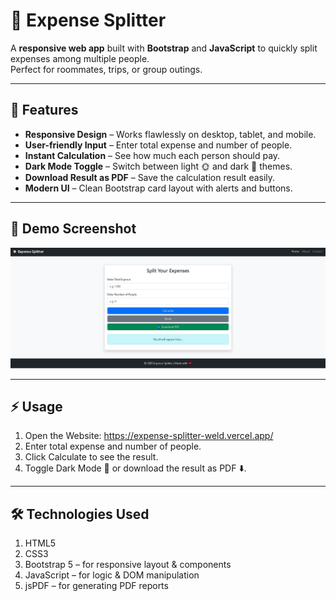 # 💸 Expense Splitter

A **responsive web app** built with **Bootstrap** and **JavaScript** to quickly split expenses among multiple people.  
Perfect for roommates, trips, or group outings.

---

## 🚀 Features

- **Responsive Design** – Works flawlessly on desktop, tablet, and mobile.  
- **User-friendly Input** – Enter total expense and number of people.  
- **Instant Calculation** – See how much each person should pay.  
- **Dark Mode Toggle** – Switch between light 🌞 and dark 🌙 themes.  
- **Download Result as PDF** – Save the calculation result easily.  
- **Modern UI** – Clean Bootstrap card layout with alerts and buttons.  

---

## 📸 Demo Screenshot

![Demo Screenshot](screenshot.jpg)  

---

## ⚡ Usage
1) Open the Website: https://expense-splitter-weld.vercel.app/
2) Enter total expense and number of people.
3) Click Calculate to see the result.
4) Toggle Dark Mode 🌙 or download the result as PDF ⬇️.

---

## 🛠 Technologies Used
1) HTML5
2) CSS3
3) Bootstrap 5 – for responsive layout & components
4) JavaScript – for logic & DOM manipulation
5) jsPDF – for generating PDF reports
